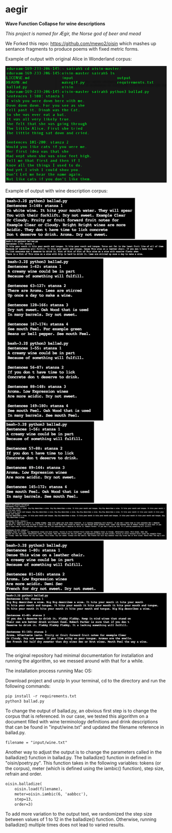 # aegir
**Wave Function Collapse for wine descriptions**

*This project is named for Ægir, the Norse god of beer and mead*


We Forked this repo: https://github.com/mewo2/oisin 
which mashes up sentance fragments to produce poems with fixed metric forms. 

Example of output with original Alice in Wonderland corpus:

![alt text](https://github.com/sarahmfrost/aegir/blob/master/images/alice_output.png)

Example of output with wine description corpus:

![alt text](https://github.com/sarahmfrost/aegir/blob/master/images/1.png)
![alt text](https://github.com/sarahmfrost/aegir/blob/master/images/2.png)
![alt text](https://github.com/sarahmfrost/aegir/blob/master/images/3.png)
![alt text](https://github.com/sarahmfrost/aegir/blob/master/images/4.png)
![alt text](https://github.com/sarahmfrost/aegir/blob/master/images/5.png)
![alt text](https://github.com/sarahmfrost/aegir/blob/master/images/6.png)
![alt text](https://github.com/sarahmfrost/aegir/blob/master/images/7.png)


The original repository had minimal documentation for installation and running the algorithm, so we messed around with that for a while. 

The installation process running Mac OS: 

Download project and unzip
In your terminal, cd to the directory and run the following commands:

```
pip install -r requirements.txt
python3 ballad.py 
```

To change the output of ballad.py, an obvious first step is to change the corpus that is referenced. In our case, we tested this algorithm on a document filled with wine terminology definitions and drink descriptions that can be found in "input/wine.txt" and updated the filename reference in ballad.py. 

```
filename = "input/wine.txt"
```

Another way to adjust the output is to change the parameters called in the balladize() function in ballad.py. The balladize() function in defined in "oisin/poetry.py". This function takes in the following variables: tokens (or the corpus), meter (which is defined using the iambic() function), step size, refrain and order.

```
oisin.balladize(
    oisin.load(filename),
    meter=oisin.iambic(6, 'aabbcc'),
    step=13,
    order=3)
```

To add more variation to the output text, we randomized the step size between values of 1 to 12 in the balladize() function. Otherwise, running balladize() multiple times does not lead to varied results.

